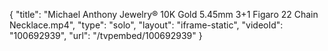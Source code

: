 {
    "title": "Michael Anthony Jewelry&reg; 10K Gold 5.45mm 3+1 Figaro 22 Chain Necklace.mp4",
    "type": "solo",
    "layout": "iframe-static",
    "videoId": "100692939",
    "url": "\/tvpembed\/100692939"
}